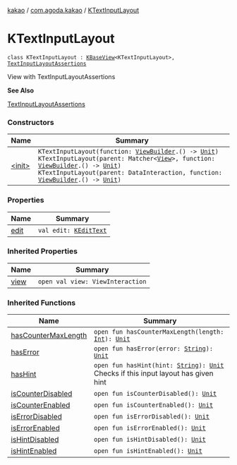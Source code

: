 [kakao](../../index.md) / [com.agoda.kakao](../index.md) / [KTextInputLayout](.)

# KTextInputLayout

`class KTextInputLayout : `[`KBaseView`](../-k-base-view/index.md)`<KTextInputLayout>, `[`TextInputLayoutAssertions`](../-text-input-layout-assertions/index.md)

View with TextInputLayoutAssertions

**See Also**

[TextInputLayoutAssertions](../-text-input-layout-assertions/index.md)

### Constructors

| Name | Summary |
|---|---|
| [&lt;init&gt;](-init-.md) | `KTextInputLayout(function: `[`ViewBuilder`](../-view-builder/index.md)`.() -> `[`Unit`](https://kotlinlang.org/api/latest/jvm/stdlib/kotlin/-unit/index.html)`)`<br>`KTextInputLayout(parent: Matcher<`[`View`](https://developer.android.com/reference/android/view/View.html)`>, function: `[`ViewBuilder`](../-view-builder/index.md)`.() -> `[`Unit`](https://kotlinlang.org/api/latest/jvm/stdlib/kotlin/-unit/index.html)`)`<br>`KTextInputLayout(parent: DataInteraction, function: `[`ViewBuilder`](../-view-builder/index.md)`.() -> `[`Unit`](https://kotlinlang.org/api/latest/jvm/stdlib/kotlin/-unit/index.html)`)` |

### Properties

| Name | Summary |
|---|---|
| [edit](edit.md) | `val edit: `[`KEditText`](../-k-edit-text/index.md) |

### Inherited Properties

| Name | Summary |
|---|---|
| [view](../-k-base-view/view.md) | `open val view: ViewInteraction` |

### Inherited Functions

| Name | Summary |
|---|---|
| [hasCounterMaxLength](../-text-input-layout-assertions/has-counter-max-length.md) | `open fun hasCounterMaxLength(length: `[`Int`](https://kotlinlang.org/api/latest/jvm/stdlib/kotlin/-int/index.html)`): `[`Unit`](https://kotlinlang.org/api/latest/jvm/stdlib/kotlin/-unit/index.html) |
| [hasError](../-text-input-layout-assertions/has-error.md) | `open fun hasError(error: `[`String`](https://kotlinlang.org/api/latest/jvm/stdlib/kotlin/-string/index.html)`): `[`Unit`](https://kotlinlang.org/api/latest/jvm/stdlib/kotlin/-unit/index.html) |
| [hasHint](../-text-input-layout-assertions/has-hint.md) | `open fun hasHint(hint: `[`String`](https://kotlinlang.org/api/latest/jvm/stdlib/kotlin/-string/index.html)`): `[`Unit`](https://kotlinlang.org/api/latest/jvm/stdlib/kotlin/-unit/index.html)<br>Checks if this input layout has given hint |
| [isCounterDisabled](../-text-input-layout-assertions/is-counter-disabled.md) | `open fun isCounterDisabled(): `[`Unit`](https://kotlinlang.org/api/latest/jvm/stdlib/kotlin/-unit/index.html) |
| [isCounterEnabled](../-text-input-layout-assertions/is-counter-enabled.md) | `open fun isCounterEnabled(): `[`Unit`](https://kotlinlang.org/api/latest/jvm/stdlib/kotlin/-unit/index.html) |
| [isErrorDisabled](../-text-input-layout-assertions/is-error-disabled.md) | `open fun isErrorDisabled(): `[`Unit`](https://kotlinlang.org/api/latest/jvm/stdlib/kotlin/-unit/index.html) |
| [isErrorEnabled](../-text-input-layout-assertions/is-error-enabled.md) | `open fun isErrorEnabled(): `[`Unit`](https://kotlinlang.org/api/latest/jvm/stdlib/kotlin/-unit/index.html) |
| [isHintDisabled](../-text-input-layout-assertions/is-hint-disabled.md) | `open fun isHintDisabled(): `[`Unit`](https://kotlinlang.org/api/latest/jvm/stdlib/kotlin/-unit/index.html) |
| [isHintEnabled](../-text-input-layout-assertions/is-hint-enabled.md) | `open fun isHintEnabled(): `[`Unit`](https://kotlinlang.org/api/latest/jvm/stdlib/kotlin/-unit/index.html) |
